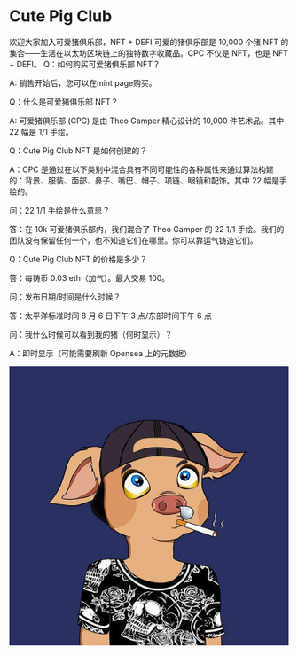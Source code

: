 # Cute Pig Club

欢迎大家加入可爱猪俱乐部，NFT + DEFI
可爱的猪俱乐部是 10,000 个猪 NFT 的集合——生活在以太坊区块链上的独特数字收藏品。CPC 不仅是 NFT，也是 NFT + DEFI。
Q：如何购买可爱猪俱乐部 NFT？

A: 销售开始后，您可以在mint page购买。

Q：什么是可爱猪俱乐部 NFT？

A: 可爱猪俱乐部 (CPC) 是由 Theo Gamper 精心设计的 10,000 件艺术品。其中 22 幅是 1/1 手绘。

Q：Cute Pig Club NFT 是如何创建的？

A：CPC 是通过在以下类别中混合具有不同可能性的各种属性来通过算法构建的：背景、服装、面部、鼻子、嘴巴、帽子、项链、眼镜和配饰。其中 22 幅是手绘的。

问：22 1/1 手绘是什么意思？

答：在 10k 可爱猪俱乐部内，我们混合了 Theo Gamper 的 22 1/1 手绘。我们的团队没有保留任何一个，也不知道它们在哪里。你可以靠运气铸造它们。

Q：Cute Pig Club NFT 的价格是多少？

答：每铸币 0.03 eth（加气）。最大交易 100。

问：发布日期/时间是什么时候？

答：太平洋标准时间 8 月 6 日下午 3 点/东部时间下午 6 点

问：我什么时候可以看到我的猪（何时显示）？

A：即时显示（可能需要刷新 Opensea 上的元数据）

![nft](unnamed.jpg)
